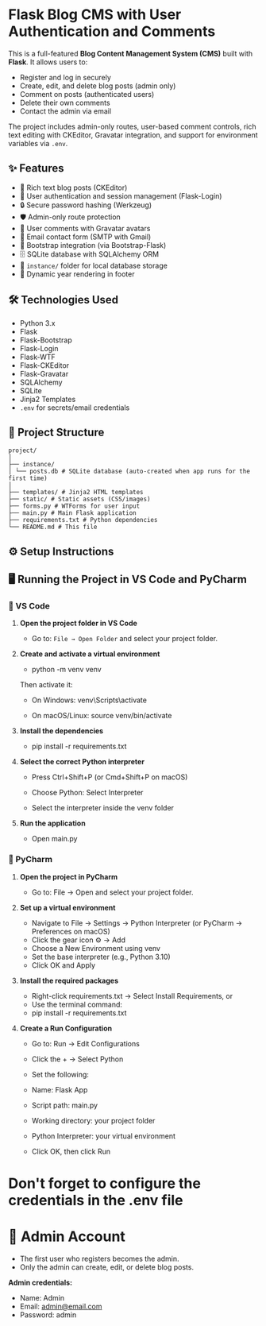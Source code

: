 # Flask Blog CMS with User Authentication and Comments

This is a full-featured **Blog Content Management System (CMS)** built with **Flask**. It allows users to:

- Register and log in securely
- Create, edit, and delete blog posts (admin only)
- Comment on posts (authenticated users)
- Delete their own comments
- Contact the admin via email

The project includes admin-only routes, user-based comment controls, rich text editing with CKEditor, Gravatar integration, and support for environment variables via `.env`.

## ✨ Features

- 📝 Rich text blog posts (CKEditor)
- 👤 User authentication and session management (Flask-Login)
- 🔒 Secure password hashing (Werkzeug)
- 🛡 Admin-only route protection
- 💬 User comments with Gravatar avatars
- 📧 Email contact form (SMTP with Gmail)
- 🎨 Bootstrap integration (via Bootstrap-Flask)
- 🗄 SQLite database with SQLAlchemy ORM
- 📁 `instance/` folder for local database storage
- 📆 Dynamic year rendering in footer

## 🛠️ Technologies Used

- Python 3.x
- Flask
- Flask-Bootstrap
- Flask-Login
- Flask-WTF
- Flask-CKEditor
- Flask-Gravatar
- SQLAlchemy
- SQLite
- Jinja2 Templates
- `.env` for secrets/email credentials

## 📂 Project Structure

```
project/
│
├── instance/
│ └── posts.db # SQLite database (auto-created when app runs for the first time)
│
├── templates/ # Jinja2 HTML templates
├── static/ # Static assets (CSS/images)
├── forms.py # WTForms for user input
├── main.py # Main Flask application
├── requirements.txt # Python dependencies
└── README.md # This file
```

## ⚙️ Setup Instructions

## 🖥️ Running the Project in VS Code and PyCharm

### 📘 VS Code

1. **Open the project folder in VS Code**

   - Go to: `File → Open Folder` and select your project folder.

2. **Create and activate a virtual environment**

   - python -m venv venv

   Then activate it:
     
   - On Windows:
   venv\Scripts\activate

   - On macOS/Linux:
   source venv/bin/activate

3. **Install the dependencies**
   - pip install -r requirements.txt

4. **Select the correct Python interpreter**

   - Press Ctrl+Shift+P (or Cmd+Shift+P on macOS)
   
   - Choose Python: Select Interpreter

   - Select the interpreter inside the venv folder

5. **Run the application**
   - Open main.py


### 🧠 PyCharm

1. **Open the project in PyCharm**

   - Go to: File → Open and select your project folder.

2. **Set up a virtual environment**
   - Navigate to File → Settings → Python Interpreter (or PyCharm → Preferences on macOS)
   - Click the gear icon ⚙ → Add
   - Choose a New Environment using venv
   - Set the base interpreter (e.g., Python 3.10)
   - Click OK and Apply

3. **Install the required packages**
   - Right-click requirements.txt → Select Install Requirements, or
   - Use the terminal command:
   - pip install -r requirements.txt

4. **Create a Run Configuration**

   - Go to: Run → Edit Configurations
   
   - Click the + → Select Python
   
   - Set the following:

   - Name: Flask App
      
   - Script path: main.py
   
   - Working directory: your project folder

   - Python Interpreter: your virtual environment

   - Click OK, then click Run

# Don't forget to configure the credentials in the .env file



# 👮 Admin Account

   - The first user who registers becomes the admin.
   - Only the admin can create, edit, or delete blog posts.

**Admin credentials:**
- Name: Admin
- Email: admin@email.com
- Password: admin